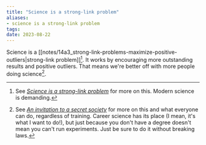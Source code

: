 ```yaml
---
title: "Science is a strong-link problem"
aliases:
- science is a strong-link problem
tags:
date: 2023-08-22
---
```


Science is a [[notes/14a3_strong-link-problems-maximize-positive-outliers|strong-link problem]][^1]. It works by encouraging more outstanding results and positive outliers. That means we're better off with more people doing science[^2].

[^1]: See *[Science is a strong-link problem](https://www.experimental-history.com/p/science-is-a-strong-link-problem)* for more on this. Modern science is demanding.
[^2]: See *[An invitation to a secret society](https://www.experimental-history.com/p/an-invitation-to-a-secret-society)* for more on this and what everyone can do, regardless of training. Career science has its place (I mean, it's what I want to do!), but just because you don't have a degree doesn't mean you can't run experiments. Just be sure to do it without breaking laws.